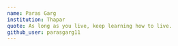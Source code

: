 ```yaml
---
name: Paras Garg
institution: Thapar
quote: As long as you live, keep learning how to live.
github_user: parasgarg11
---
```

